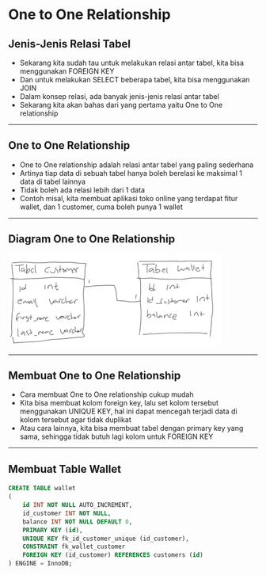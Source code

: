# One to One Relationship

## Jenis-Jenis Relasi Tabel

- Sekarang kita sudah tau untuk melakukan relasi antar tabel, kita bisa menggunakan FOREIGN KEY
- Dan untuk melakukan SELECT beberapa tabel, kita bisa menggunakan JOIN
- Dalam konsep relasi, ada banyak jenis-jenis relasi antar tabel
- Sekarang kita akan bahas dari yang pertama yaitu One to One relationship

---

## One to One Relationship

- One to One relationship adalah relasi antar tabel yang paling sederhana
- Artinya tiap data di sebuah tabel hanya boleh berelasi ke maksimal 1 data di tabel lainnya
- Tidak boleh ada relasi lebih dari 1 data
- Contoh misal, kita membuat aplikasi toko online yang terdapat fitur wallet, dan 1 customer, cuma boleh punya 1 wallet

---

## Diagram One to One Relationship

![1](../assets/img/35/1.png)

---

## Membuat One to One Relationship

- Cara membuat One to One relationship cukup mudah
- Kita bisa membuat kolom foreign key, lalu set kolom tersebut menggunakan UNIQUE KEY, hal ini dapat mencegah terjadi data di kolom tersebut agar tidak duplikat
- Atau cara lainnya, kita bisa membuat tabel dengan primary key yang sama, sehingga tidak butuh lagi kolom untuk FOREIGN KEY

---

## Membuat Table Wallet

```sql
CREATE TABLE wallet
(
    id INT NOT NULL AUTO_INCREMENT,
    id_customer INT NOT NULL,
    balance INT NOT NULL DEFAULT 0,
    PRIMARY KEY (id),
    UNIQUE KEY fk_id_customer_unique (id_customer),
    CONSTRAINT fk_wallet_customer
    FOREIGN KEY (id_customer) REFERENCES customers (id)
) ENGINE = InnoDB;
```